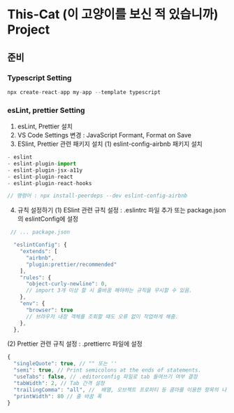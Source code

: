 # This-Cat (이 고양이를 보신 적 있습니까) Project

## 준비

### Typescript Setting

```js
npx create-react-app my-app --template typescript
```

### esLint, prettier Setting

1. esLint, Prettier 설치
2. VS Code Settings 변경 : JavaScript Formant, Format on Save
3. ESlint, Prettier 관련 패키지 설치
   (1) eslint-config-airbnb 패키지 설치

```js
- eslint
- eslint-plugin-import
- eslint-plugin-jsx-a11y
- eslint-plugin-react
- eslint-plugin-react-hooks

// 명령어 : npx install-peerdeps --dev eslint-config-airbnb
```

4. 규칙 설정하기
   (1) ESlint 관련 규칙 설정 : .eslintrc 파일 추가 또는 package.json 의 eslintConfig에 설정

```js
 // ... package.json

  "eslintConfig": {
    "extends": [
      "airbnb",
      "plugin:prettier/recommended"
    ],
    "rules": {
      "object-curly-newline": 0,
      // import 3개 이상 할 시 줄바꿈 해야하는 규칙을 무시할 수 있음.
    },
    "env": {
      "browser": true
      // 브라우저 내장 객체를 조회할 때도 오류 없이 작업하게 해줌.
    },
  },
```

(2) Prettier 관련 규칙 설정 : .prettierrc 파일에 설정

```js
{
  "singleQuote": true, // "" 또는 ''
  "semi": true, // Print semicolons at the ends of statements.
  "useTabs": false, // .editorconfig 파일로 tab 들여쓰기 여부 결정
  "tabWidth": 2, // Tab 간격 설정
  "trailingComma": "all", //  배열, 오브젝트 프로퍼티 등 콤마를 이용한 항목의 나열에서 마지막 항목에도 콤마를 붙임.
  "printWidth": 80 // 줄 바꿈 폭
}
```
